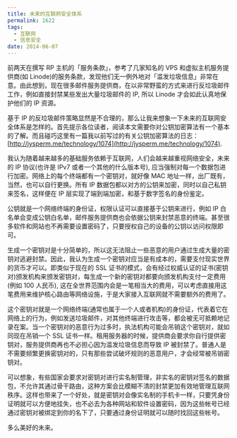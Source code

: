 ```yaml
---
title: 未来的互联网安全体系
permalink: 1622
tags:
  - 互联网
  - 信息安全
date: 2014-06-07
---
```


前两天在撰写 RP 主机的「服务条款」，参考了几家知名的 VPS 和虚拟主机服务提供商(如 Linode)的服务条款，发现他们无一例外地对「滥发垃圾信息」非常在意。由此想到，现在很多邮件服务提供商，在以非常野蛮的方式来进行反垃圾邮件工作，例如直接封禁某些发出大量垃圾邮件的 IP, 所以 Linode 才会如此认真地保护他们的 IP 资源。

基于 IP 的反垃圾邮件策略显然是不合理的，那么让我来想象一下未来的互联网安全体系是怎样的。首先提示各位读者，阅读本文需要你对公钥加密算法有一个基本的了解。而且碰巧这里有一篇我以前写过的有关公钥加密算法的日志：[http://jysperm.me/technology/1074](http://jysperm.me/technology/1074).

我认为随着越来越多的基础服务依赖于互联网，人们会越来越重视网络安全，未来的 IP 协议(也许是 IPv7 或者一个其他的什么版本号), 应当强制对每一个数据包进行加密。网络上的每个终端都有一个密钥对，就好像 MAC 地址一样，出厂既有，当然，也可以自行更换。所有 IP 数据包都以对方的公钥来加密，同时以自己私钥来签名，这样便在 IP 层实现了端到端加密，和基于数字签名的身份鉴定。

公钥就是一个网络终端的身份证，权限认证可以直接基于公钥来进行，例如 IP 白名单会变成公钥白名单，邮件服务提供商也会依据公钥来封禁恶意的终端。甚至很多软件和网站也不再需要设置密码了，只要授权自己的设备的公钥以访问权限即可。

生成一个密钥对是十分简单的，所以这无法阻止一些恶意的用户通过生成大量的密钥对逃避封禁。因此，我认为生成一个密钥对应当是有成本的，需要支付现实世界的货币才可以。即类似于现在的 SSL 证书的模式，会有经过权威认证的证书(密钥对)颁发机构来颁发密钥对，每生成一个新的密钥对都要向颁发机构支付一定费用(例如 100 人民币), 这在全世界范围内会是一笔相当大的费用，可以考虑直接用这笔费用来维护核心路由等网络设施，于是大家接入互联网就不需要额外的费用了。

这个密钥对就是一个网络终端(通常也属于一个人或者机构)的身份证，代表着它在网络上的行为，例如发送垃圾邮件，对其他终端进行攻击等，都会被无可抵赖地记录在案。当一个密钥对的恶意行为过多时，执法机构可能会吊销这个密钥对，就如同现在吊销一个 SSL 证书一样。租用服务器的时候，提供商会要求你自行提供密钥对，服务提供商再也不必担心因为滥发垃圾信息而导致 IP 被封禁了。普通人是不需要频繁更换密钥对的，只有那些尝试破坏规则的恶意用户，才会经常被吊销密钥对。

可以想象，有些国家会要求对密钥对进行实名制管理，非实名的密钥对签名的数据包，不允许其通过骨干路由，这种方案会比模糊不清的封禁更加有效地管理互联网秩序。这样也带来了一个好处，就是密钥对会像实名制的手机卡一样，只要凭身份证明就可以方便地挂失，也不必去为各种网站和软件设置密码，因为这些帐号已经通过密钥对被绑定到你的名下了，只要通过身份证明就可以随时找回这些帐号。

多么美好的未来。
